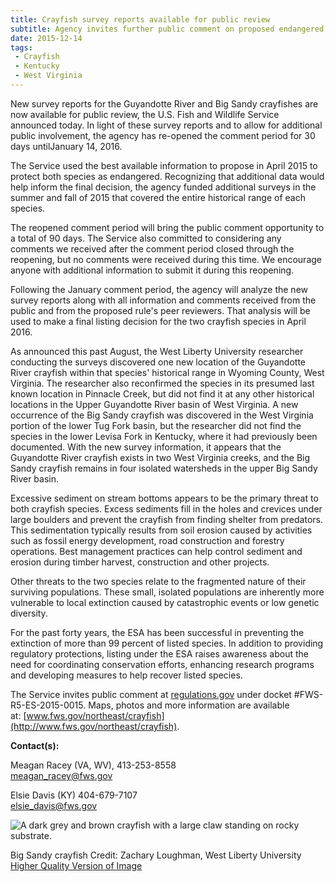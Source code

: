 ```yaml
---
title: Crayfish survey reports available for public review
subtitle: Agency invites further public comment on proposed endangered protections
date: 2015-12-14
tags:
 - Crayfish
 - Kentucky
 - West Virginia
---
```


New survey reports for the Guyandotte River and Big Sandy crayfishes are now available for public review, the U.S. Fish and Wildlife Service announced today. In light of these survey reports and to allow for additional public involvement, the agency has re-opened the comment period for 30 days untilJanuary 14, 2016.

The Service used the best available information to propose in April 2015 to protect both species as endangered. Recognizing that additional data would help inform the final decision, the agency funded additional surveys in the summer and fall of 2015 that covered the entire historical range of each species.

The reopened comment period will bring the public comment opportunity to a total of 90 days. The Service also committed to considering any comments we received after the comment period closed through the reopening, but no comments were received during this time. We encourage anyone with additional information to submit it during this reopening.

Following the January comment period, the agency will analyze the new survey reports along with all information and comments received from the public and from the proposed rule's peer reviewers. That analysis will be used to make a final listing decision for the two crayfish species in April 2016.

As announced this past August, the West Liberty University researcher conducting the surveys discovered one new location of the Guyandotte River crayfish within that species' historical range in Wyoming County, West Virginia. The researcher also reconfirmed the species in its presumed last known location in Pinnacle Creek, but did not find it at any other historical locations in the Upper Guyandotte River basin of West Virginia. A new occurrence of the Big Sandy crayfish was discovered in the West Virginia portion of the lower Tug Fork basin, but the researcher did not find the species in the lower Levisa Fork in Kentucky, where it had previously been documented. With the new survey information, it appears that the Guyandotte River crayfish exists in two West Virginia creeks, and the Big Sandy crayfish remains in four isolated watersheds in the upper Big Sandy River basin.

Excessive sediment on stream bottoms appears to be the primary threat to both crayfish species. Excess sediments fill in the holes and crevices under large boulders and prevent the crayfish from finding shelter from predators. This sedimentation typically results from soil erosion caused by activities such as fossil energy development, road construction and forestry operations. Best management practices can help control sediment and erosion during timber harvest, construction and other projects.

Other threats to the two species relate to the fragmented nature of their surviving populations. These small, isolated populations are inherently more vulnerable to local extinction caused by catastrophic events or low genetic diversity.

For the past forty years, the ESA has been successful in preventing the extinction of more than 99 percent of listed species. In addition to providing regulatory protections, listing under the ESA raises awareness about the need for coordinating conservation efforts, enhancing research programs and developing measures to help recover listed species.

The Service invites public comment at [regulations.gov](http://regulations.gov/) under docket #FWS-R5-ES-2015-0015\. Maps, photos and more information are available at: [www.fws.gov/northeast/crayfish](http://www.fws.gov/northeast/crayfish).

**Contact(s):**  

Meagan Racey (VA, WV), 413-253-8558  
[meagan_racey@fws.gov](mailto:meagan_racey@fws.gov)

Elsie Davis (KY) 404-679-7107  
[elsie_davis@fws.gov](mailto:elsie_davis@fws.gov)

![A dark grey and brown crayfish with a large claw standing on rocky substrate.](images/newsUploads/newsThumbs/newsImageThumbA1B4899C-AAA5-9727-5B6BF1B1D63C9764.jpg)

Big Sandy crayfish Credit: Zachary Loughman, West Liberty University  
[Higher Quality Version of Image](https://flic.kr/p/qXGti8)
